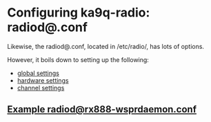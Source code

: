 # Configuring ka9q-radio: radiod@.conf

Likewise, the radiod@<something>.conf, located in /etc/radio/, has lots of options.

However, it boils down to setting up the following:
- [global settings](./radiod@.conf/global.md)
- [hardware settings](./radiod@.conf/hardware.md)
- [channel settings](./radiod@.conf/channels.md)

## [Example radiod@rx888-wsprdaemon.conf](./radiod@.conf/radiod@rx888-wsprdaemon.conf.md)
